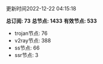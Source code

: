 更新时间2022-12-22 04:15:18

**总订阅: 73**
**总节点: 1433**
**有效节点: 533**
- trojan节点: 76
- v2ray节点: 388
- ss节点: 66
- ssr节点: 3
